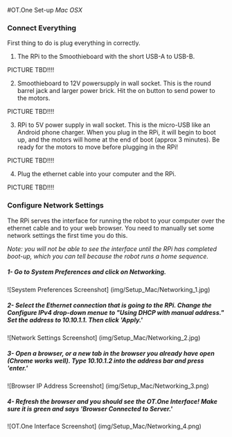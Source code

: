 #OT.One Set-up _Mac OSX_

### Connect Everything

First thing to do is plug everything in correctly. 

1. The RPi to the Smoothieboard with the short USB-A to USB-B.

PICTURE TBD!!!!

2. Smoothieboard to 12V powersupply in wall socket. This is the round barrel jack and larger power brick.  Hit the on button to send power to the motors.

PICTURE TBD!!!!

3. RPi to 5V power supply in wall socket. This is the micro-USB like an Android phone charger. When you plug in the RPi, it will begin to boot up, and the motors will home at the end of boot (approx 3 minutes). Be ready for the motors to move before plugging in the RPi!

PICTURE TBD!!!!

4. Plug the ethernet cable into your computer and the RPi. 

PICTURE TBD!!!!

### Configure Network Settings

The RPi serves the interface for running the robot to your computer over the ethernet cable and to your web browser. You need to manually set some network settings the first time you do this.

*Note: you will not be able to see the interface until the RPi has completed boot-up, which you can tell because the robot runs a home sequence.*

##### 1- Go to System Preferences and click on Networking. 

![Seystem Preferences Screenshot] (img/Setup_Mac/Networking_1.jpg)

##### 2- Select the Ethernet connection that is going to the RPi. Change the Configure IPv4 drop-down menue to "Using DHCP with manual address." Set the address to 10.10.1.1. Then click 'Apply.' 

![Network Settings Screenshot] (img/Setup_Mac/Networking_2.jpg)

##### 3- Open a browser, or a new tab in the browser you already have open (Chrome works well). Type 10.10.1.2 into the address bar and press 'enter.' 

![Browser IP Address Screenshot] (img/Setup_Mac/Networking_3.png)

##### 4- Refresh the browser and you should see the OT.One Interface! Make sure it is green and says 'Browser Connected to Server.' 

![OT.One Interface Screenshot] (img/Setup_Mac/Networking_4.png)




 






